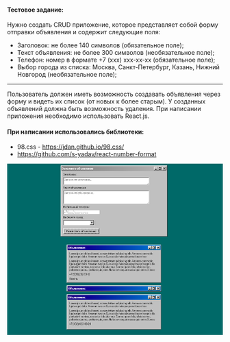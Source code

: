 #### Тестовое задание:
Нужно создать CRUD приложение, которое представляет собой форму отправки объявления и содержит следующие поля:
- Заголовок: не более 140 символов (обязательное поле);
- Текст объявления: не более 300 символов (необязательное поле);
- Телефон: номер в формате +7 (ххх) ххх-хх-хх (обязательное поле);
- Выбор города из списка: Москва, Санкт-Петербург, Казань, Нижний Новгород (необязательное поле);
***
Пользователь должен иметь возможность создавать объявления через форму и видеть их список (от новых к более старым). 
У созданных объявлений должна быть возможность удаления.
При написании приложения необходимо использовать React.js.

#### При написании использовались библиотеки:
- 98.css - https://jdan.github.io/98.css/
- https://github.com/s-yadav/react-number-format

![](public/preview.png)



